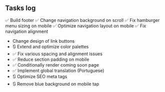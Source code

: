 ## Tasks log

✅ Build footer
✅ Change navigation background on scroll
✅ Fix hamburger menu sizing on mobile
✅ Optimize navigation layout on mobile
✅ Fix navigation alignment

- Change design of link buttons
- 🔃 Extend and optimize color palettes
- ✅ Fix various spacing and alignment issues
- ✅ Reduce section padding on mobile
- ✅ Conditionally render coming soon page
- ✅ Implement global translation (Portuguese)
- 🔃 Optimize SEO meta tags
- 🔃 Remove blue background on mobile tap
